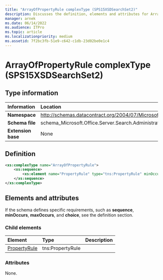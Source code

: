 ```yaml
---
title: "ArrayOfPropertyRule complexType (SPS15XSDSearchSet2)"
description: Discusses the definition, elements and attributes for ArrayOfPropertyRule complexType (SPS15XSDSearchSet2).
manager: arnek
ms.date: 06/14/2022
ms.audience: ITPro
ms.topic: article
ms.localizationpriority: medium
ms.assetid: 7f2bc3fb-51e9-c642-c1db-23d02be0e1c4
---
```


# ArrayOfPropertyRule complexType (SPS15XSDSearchSet2)

## Type information

|Information|Location|
|:-----|:-----|
|**Namespace** <br/> |http://schemas.datacontract.org/2004/07/Microsoft.Office.Server.Search.Administration  <br/> |
|**Schema file** <br/> |schema_Microsoft.Office.Server.Search.Administration.xsd  <br/> |
|**Extension base** <br/> |None  <br/> |

## Definition

```XML
<xs:complexType name="ArrayOfPropertyRule">
    <xs:sequence>
        <xs:element name="PropertyRule" type="tns:PropertyRule" minOccurs="0" maxOccurs="unbounded"></xs:element>
    </xs:sequence>
</xs:complexType>

```

## Elements and attributes

If the schema defines specific requirements, such as **sequence**, **minOccurs**, **maxOccurs**, and **choice**, see the definition section.

### Child elements

|**Element**|**Type**|**Description**|
|:-----|:-----|:-----|
|[PropertyRule](propertyrule-element-arrayofpropertyrule-complextypesps15xsdsearchset2.md) <br/> |tns:PropertyRule  <br/> ||

### Attributes

None.
